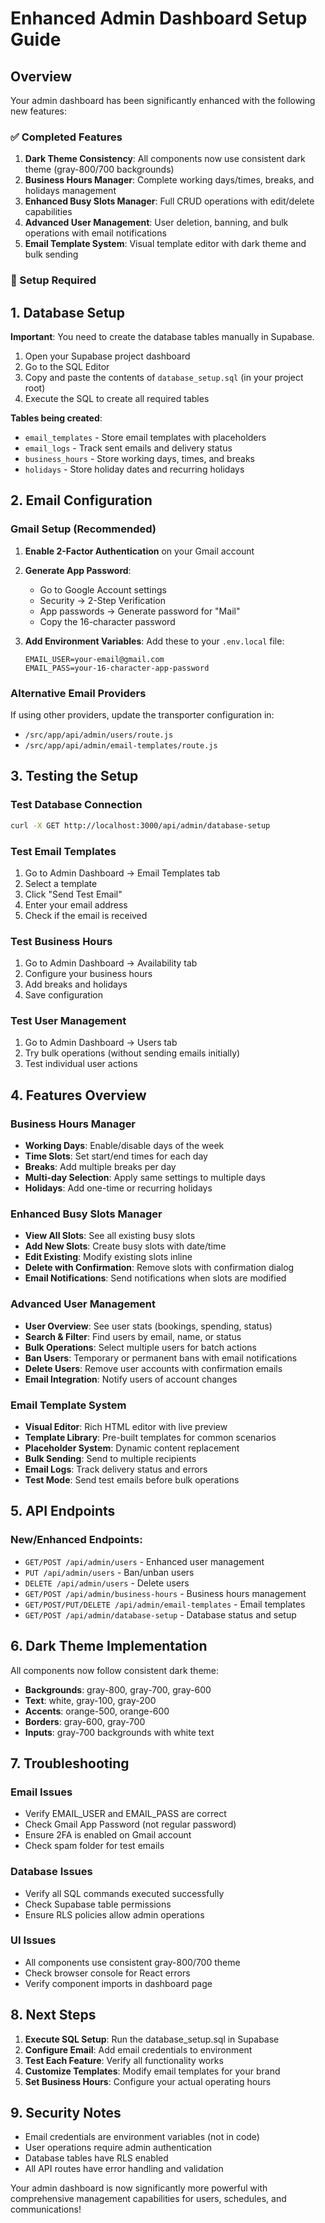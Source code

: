 # Enhanced Admin Dashboard Setup Guide

## Overview
Your admin dashboard has been significantly enhanced with the following new features:

### ✅ Completed Features

1. **Dark Theme Consistency**: All components now use consistent dark theme (gray-800/700 backgrounds)
2. **Business Hours Manager**: Complete working days/times, breaks, and holidays management
3. **Enhanced Busy Slots Manager**: Full CRUD operations with edit/delete capabilities
4. **Advanced User Management**: User deletion, banning, and bulk operations with email notifications
5. **Email Template System**: Visual template editor with dark theme and bulk sending

### 🔧 Setup Required

## 1. Database Setup

**Important**: You need to create the database tables manually in Supabase.

1. Open your Supabase project dashboard
2. Go to the SQL Editor
3. Copy and paste the contents of `database_setup.sql` (in your project root)
4. Execute the SQL to create all required tables

**Tables being created**:
- `email_templates` - Store email templates with placeholders
- `email_logs` - Track sent emails and delivery status
- `business_hours` - Store working days, times, and breaks
- `holidays` - Store holiday dates and recurring holidays

## 2. Email Configuration

### Gmail Setup (Recommended)

1. **Enable 2-Factor Authentication** on your Gmail account
2. **Generate App Password**:
   - Go to Google Account settings
   - Security → 2-Step Verification
   - App passwords → Generate password for "Mail"
   - Copy the 16-character password

3. **Add Environment Variables**:
   Add these to your `.env.local` file:
   ```
   EMAIL_USER=your-email@gmail.com
   EMAIL_PASS=your-16-character-app-password
   ```

### Alternative Email Providers

If using other providers, update the transporter configuration in:
- `/src/app/api/admin/users/route.js`
- `/src/app/api/admin/email-templates/route.js`

## 3. Testing the Setup

### Test Database Connection
```bash
curl -X GET http://localhost:3000/api/admin/database-setup
```

### Test Email Templates
1. Go to Admin Dashboard → Email Templates tab
2. Select a template
3. Click "Send Test Email"
4. Enter your email address
5. Check if the email is received

### Test Business Hours
1. Go to Admin Dashboard → Availability tab
2. Configure your business hours
3. Add breaks and holidays
4. Save configuration

### Test User Management
1. Go to Admin Dashboard → Users tab
2. Try bulk operations (without sending emails initially)
3. Test individual user actions

## 4. Features Overview

### Business Hours Manager
- **Working Days**: Enable/disable days of the week
- **Time Slots**: Set start/end times for each day
- **Breaks**: Add multiple breaks per day
- **Multi-day Selection**: Apply same settings to multiple days
- **Holidays**: Add one-time or recurring holidays

### Enhanced Busy Slots Manager
- **View All Slots**: See all existing busy slots
- **Add New Slots**: Create busy slots with date/time
- **Edit Existing**: Modify existing slots inline
- **Delete with Confirmation**: Remove slots with confirmation dialog
- **Email Notifications**: Send notifications when slots are modified

### Advanced User Management
- **User Overview**: See user stats (bookings, spending, status)
- **Search & Filter**: Find users by email, name, or status
- **Bulk Operations**: Select multiple users for batch actions
- **Ban Users**: Temporary or permanent bans with email notifications
- **Delete Users**: Remove user accounts with confirmation emails
- **Email Integration**: Notify users of account changes

### Email Template System
- **Visual Editor**: Rich HTML editor with live preview
- **Template Library**: Pre-built templates for common scenarios
- **Placeholder System**: Dynamic content replacement
- **Bulk Sending**: Send to multiple recipients
- **Email Logs**: Track delivery status and errors
- **Test Mode**: Send test emails before bulk operations

## 5. API Endpoints

### New/Enhanced Endpoints:
- `GET/POST /api/admin/users` - Enhanced user management
- `PUT /api/admin/users` - Ban/unban users
- `DELETE /api/admin/users` - Delete users
- `GET/POST /api/admin/business-hours` - Business hours management
- `GET/POST/PUT/DELETE /api/admin/email-templates` - Email templates
- `GET/POST /api/admin/database-setup` - Database status and setup

## 6. Dark Theme Implementation

All components now follow consistent dark theme:
- **Backgrounds**: gray-800, gray-700, gray-600
- **Text**: white, gray-100, gray-200
- **Accents**: orange-500, orange-600
- **Borders**: gray-600, gray-700
- **Inputs**: gray-700 backgrounds with white text

## 7. Troubleshooting

### Email Issues
- Verify EMAIL_USER and EMAIL_PASS are correct
- Check Gmail App Password (not regular password)
- Ensure 2FA is enabled on Gmail account
- Check spam folder for test emails

### Database Issues
- Verify all SQL commands executed successfully
- Check Supabase table permissions
- Ensure RLS policies allow admin operations

### UI Issues
- All components use consistent gray-800/700 theme
- Check browser console for React errors
- Verify component imports in dashboard page

## 8. Next Steps

1. **Execute SQL Setup**: Run the database_setup.sql in Supabase
2. **Configure Email**: Add email credentials to environment
3. **Test Each Feature**: Verify all functionality works
4. **Customize Templates**: Modify email templates for your brand
5. **Set Business Hours**: Configure your actual operating hours

## 9. Security Notes

- Email credentials are environment variables (not in code)
- User operations require admin authentication
- Database tables have RLS enabled
- All API routes have error handling and validation

Your admin dashboard is now significantly more powerful with comprehensive management capabilities for users, schedules, and communications!
